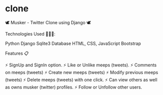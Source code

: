 # clone


🕊 Musker - Twitter Clone using Django 🕊


Technologies Used 👨🏽‍💻:

Python
Django
Sqlite3 Database
HTML, CSS, JavaScript
Bootstrap


Features 📋

⚡️ SignUp and SignIn option.
⚡️ Like or Unlike meeps (tweets).
⚡️ Comments on   meeps  (tweets)
⚡️ Create new  meeps   (tweets)
⚡️ Modify previous  meeps   (tweets)
⚡️ Delete  meeps  (tweets) with one click.
⚡️ Can view others as well as owns musker (twitter) profiles.
⚡️ Follow or Unfollow other users.


